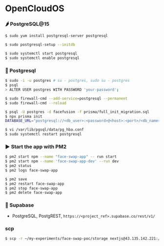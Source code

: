 # OpenCloudOS

### 🌶 PostgreSQL@15

```bash
$ sudo yum install postgresql-server postgresql

$ sudo postgresql-setup --initdb

$ sudo systemctl start postgresql
$ sudo systemctl enable postgresql
```

### 🥕 Postgresql

```bash
$ sudo -i -u postgres # su - postgres, sudo su - postgres
$ psql
> ALTER USER postgres WITH PASSWORD 'your-password';
```

```bash
$ sudo firewall-cmd --add-service=postgresql --permanent
$ sudo firewall-cmd --reload

$ psql -U postgres -d facefusion -f prisma/full_init_migration.sql 
$ npx prisma init
DATABASE_URL="postgresql://<db_user>:<password>@<host>:<port>/<db_name>"

$ vi /var/lib/pgsql/data/pg_hba.conf
$ sudo systemctl restart postgresql
```

### ▶️ Start the app with PM2

```bash
$ pm2 start npm --name "face-swap-app" -- run start
$ pm2 start npm --name 'face-swap-app-dev' --run dev
$ pm2 status
$ pm2 logs face-swap-app

$ pm2 save
$ pm2 restart face-swap-app
$ pm2 stop face-swap-app
$ pm2 delete face-swap-app
```

### 🥃 Supabase

- PostgreSQL, PostgREST, `https://<project_ref>.supabase.co/rest/v1/`

### scp

```bash
$ scp -r ~/my-experiments/face-swap-poc/storage nextjs@43.135.142.221:/home/nextjs/face-swap-poc/
```
